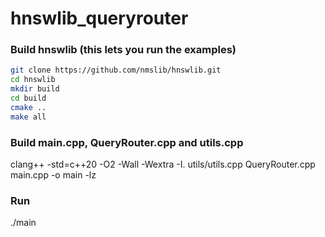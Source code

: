 # hnswlib_queryrouter

### Build hnswlib (this lets you run the examples)

```bash
git clone https://github.com/nmslib/hnswlib.git
cd hnswlib
mkdir build
cd build
cmake ..
make all
```

### Build main.cpp, QueryRouter.cpp and utils.cpp

clang++ -std=c++20 -O2 -Wall -Wextra -I. utils/utils.cpp QueryRouter.cpp main.cpp -o main -lz

### Run
./main
